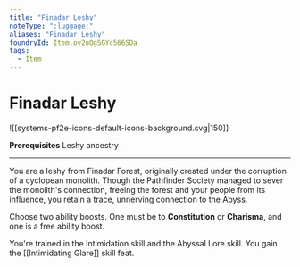 ```yaml
---
title: "Finadar Leshy"
noteType: ":luggage:"
aliases: "Finadar Leshy"
foundryId: Item.ov2uOgSGYc566SDa
tags:
  - Item
---
```


# Finadar Leshy
![[systems-pf2e-icons-default-icons-background.svg|150]]

**Prerequisites** Leshy ancestry

* * *

You are a leshy from Finadar Forest, originally created under the corruption of a cyclopean monolith. Though the Pathfinder Society managed to sever the monolith's connection, freeing the forest and your people from its influence, you retain a trace, unnerving connection to the Abyss.

Choose two ability boosts. One must be to **Constitution** or **Charisma**, and one is a free ability boost.

You're trained in the Intimidation skill and the Abyssal Lore skill. You gain the [[Intimidating Glare]] skill feat.
